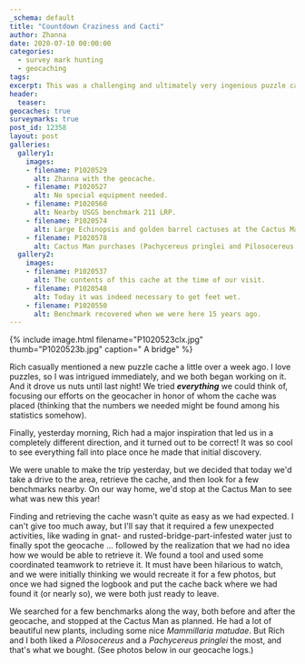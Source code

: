 ```yaml
---
_schema: default
title: "Countdown Craziness and Cacti"
author: Zhanna
date: 2020-07-10 00:00:00
categories:
  - survey mark hunting
  - geocaching
tags:
excerpt: This was a challenging and ultimately very ingenious puzzle cache that kep us amused and frustrated for days ... until inspiration struck!
header:
  teaser:
geocaches: true
surveymarks: true
post_id: 12358
layout: post
galleries:
  gallery1:
    images:
    - filename: P1020529
      alt: Zhanna with the geocache.
    - filename: P1020527
      alt: No special equipment needed.
    - filename: P1020560
      alt: Nearby USGS benchmark 211 LRP.
    - filename: P1020574
      alt: Large Echinopsis and golden barrel cactuses at the Cactus Man.
    - filename: P1020578
      alt: Cactus Man purchases (Pachycereus pringlei and Pilosocereus sp.)
  gallery2:
    images:
    - filename: P1020537
      alt: The contents of this cache at the time of our visit.
    - filename: P1020548
      alt: Today it was indeed necessary to get feet wet.
    - filename: P1020550
      alt: Benchmark recovered when we were here 15 years ago.   
---
```


{% include image.html filename="P1020523clx.jpg" thumb="P1020523b.jpg" caption=" A bridge" %}

Rich casually mentioned a new puzzle cache a little over a week ago. I love puzzles, so I was intrigued immediately, and we both began working on it. And it drove us nuts until last night! We tried _**everything**_ we could think of, focusing our efforts on the geocacher in honor of whom the cache was placed (thinking that the numbers we needed might be found among his statistics somehow). 

Finally, yesterday morning, Rich had a major inspiration that led us in a completely different direction, and it turned out to be correct! It was so cool to see everything fall into place once he made that initial discovery.

We were unable to make the trip yesterday, but we decided that today we'd take a drive to the area, retrieve the cache, and then look for a few benchmarks nearby. On our way home, we'd stop at the Cactus Man to see what was new this year!

Finding and retrieving the cache wasn't quite as easy as we had expected. I can't give too much away, but I'll say that it required a few unexpected activities, like wading in gnat- and rusted-bridge-part-infested water just to finally spot the geocache ... followed by the realization that we had no idea how we would be able to retrieve it. We found a tool and used some coordinated teamwork to retrieve it. It must have been hilarious to watch, and we were initially thinking we would recreate it for a few photos, but once we had signed the logbook and put the cache back where we had found it (or nearly so), we were both just ready to leave.

We searched for a few benchmarks along the way, both before and after the geocache, and stopped at the Cactus Man as planned. He had a lot of beautiful new plants, including some nice _Mammillaria matudae_. But Rich and I both liked a _Pilosocereus_ and a _Pachycereus pringlei_ the most, and that's what we bought. (See photos below in our geocache logs.)
